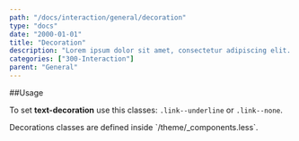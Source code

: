 ```yaml
---
path: "/docs/interaction/general/decoration"
type: "docs"
date: "2000-01-01"
title: "Decoration"
description: "Lorem ipsum dolor sit amet, consectetur adipiscing elit. Nunc tempus laoreet leo sit amet iaculis."
categories: ["300-Interaction"]
parent: "General"
---
```


##Usage

To set **text-decoration** use this classes: `.link--underline` or `.link--none`.

<div class="alert">
  <div class="alert_content">
    Decorations classes are defined inside `/theme/_components.less`.
  </div>
</div>
